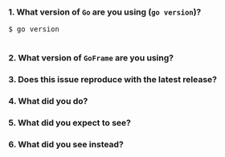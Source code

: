 <!-- Please answer these questions before submitting your issue. Thanks! -->
### 1. What version of `Go` are you using (`go version`)?

<pre>
$ go version

</pre>

### 2. What version of `GoFrame` are you using?



### 3. Does this issue reproduce with the latest release?



### 4. What did you do?

<!--
If possible, provide a copy of shortest codes for reproducing the error.
A complete runnable program is best.
-->



### 5. What did you expect to see?



### 6. What did you see instead?



